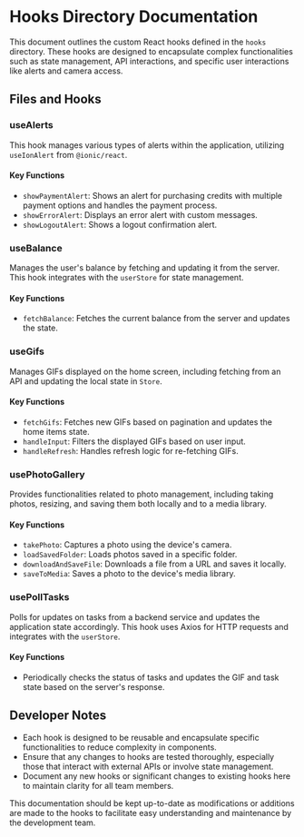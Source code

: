 # Hooks Directory Documentation

This document outlines the custom React hooks defined in the `hooks` directory. These hooks are designed to encapsulate complex functionalities such as state management, API interactions, and specific user interactions like alerts and camera access.

## Files and Hooks

### useAlerts

This hook manages various types of alerts within the application, utilizing `useIonAlert` from `@ionic/react`.

#### Key Functions

- `showPaymentAlert`: Shows an alert for purchasing credits with multiple payment options and handles the payment process.
- `showErrorAlert`: Displays an error alert with custom messages.
- `showLogoutAlert`: Shows a logout confirmation alert.

### useBalance

Manages the user's balance by fetching and updating it from the server. This hook integrates with the `userStore` for state management.

#### Key Functions

- `fetchBalance`: Fetches the current balance from the server and updates the state.

### useGifs

Manages GIFs displayed on the home screen, including fetching from an API and updating the local state in `Store`.

#### Key Functions

- `fetchGifs`: Fetches new GIFs based on pagination and updates the home items state.
- `handleInput`: Filters the displayed GIFs based on user input.
- `handleRefresh`: Handles refresh logic for re-fetching GIFs.

### usePhotoGallery

Provides functionalities related to photo management, including taking photos, resizing, and saving them both locally and to a media library.

#### Key Functions

- `takePhoto`: Captures a photo using the device's camera.
- `loadSavedFolder`: Loads photos saved in a specific folder.
- `downloadAndSaveFile`: Downloads a file from a URL and saves it locally.
- `saveToMedia`: Saves a photo to the device's media library.

### usePollTasks

Polls for updates on tasks from a backend service and updates the application state accordingly. This hook uses Axios for HTTP requests and integrates with the `userStore`.

#### Key Functions

- Periodically checks the status of tasks and updates the GIF and task state based on the server's response.

## Developer Notes

- Each hook is designed to be reusable and encapsulate specific functionalities to reduce complexity in components.
- Ensure that any changes to hooks are tested thoroughly, especially those that interact with external APIs or involve state management.
- Document any new hooks or significant changes to existing hooks here to maintain clarity for all team members.

This documentation should be kept up-to-date as modifications or additions are made to the hooks to facilitate easy understanding and maintenance by the development team.

